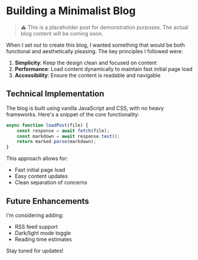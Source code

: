 # Building a Minimalist Blog

> ⚠️ This is a placeholder post for demonstration purposes. The actual blog content will be coming soon.

When I set out to create this blog, I wanted something that would be both functional and aesthetically pleasing. The key principles I followed were:

1. **Simplicity**: Keep the design clean and focused on content
2. **Performance**: Load content dynamically to maintain fast initial page load
3. **Accessibility**: Ensure the content is readable and navigable

## Technical Implementation

The blog is built using vanilla JavaScript and CSS, with no heavy frameworks. Here's a snippet of the core functionality:

```javascript
async function loadPost(file) {
    const response = await fetch(file);
    const markdown = await response.text();
    return marked.parse(markdown);
}
```

This approach allows for:
- Fast initial page load
- Easy content updates
- Clean separation of concerns

## Future Enhancements

I'm considering adding:
- RSS feed support
- Dark/light mode toggle
- Reading time estimates

Stay tuned for updates!
